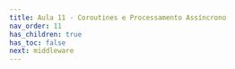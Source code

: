 ```yaml
---
title: Aula 11 - Coroutines e Processamento Assíncrono
nav_order: 11
has_children: true
has_toc: false
next: middleware
---
```

